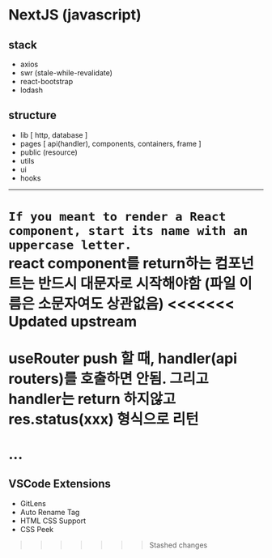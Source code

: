 
# NextJS (javascript)

## stack
- axios
- swr (stale-while-revalidate)
- react-bootstrap
- lodash

## structure
- lib [ http, database ]
- pages [ api(handler), components, containers, frame ]
- public (resource)
- utils
- ui
- hooks

<hr>

`If you meant to render a React component, start its name with an uppercase letter.` <br>
react component를 return하는 컴포넌트는 반드시 대문자로 시작해야함 (파일 이름은 소문자여도 상관없음)
<<<<<<< Updated upstream
<br/><br/>
useRouter push 할 때, handler(api routers)를 호출하면 안됨. 그리고 handler는 return 하지않고 res.status(xxx) 형식으로 리턴
<br/><br/>
...
=======

## VSCode Extensions
- GitLens
- Auto Rename Tag
- HTML CSS Support
- CSS Peek
>>>>>>> Stashed changes

